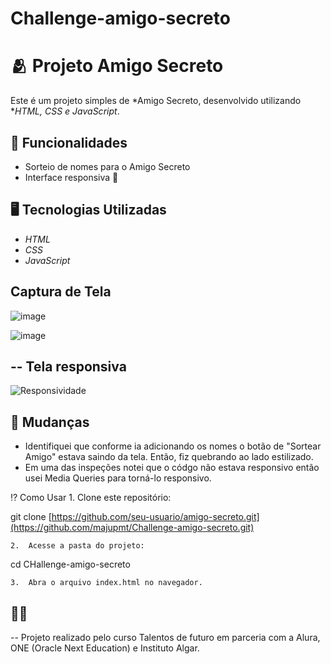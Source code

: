 # Challenge-amigo-secreto

# 🫂 Projeto Amigo Secreto  

Este é um projeto simples de *Amigo Secreto, desenvolvido utilizando **HTML, CSS e JavaScript*.  

## 📜 Funcionalidades  

- Sorteio de nomes para o Amigo Secreto  
- Interface responsiva 📱

## 🖥 Tecnologias Utilizadas  

- *HTML*  
- *CSS*  
- *JavaScript*  

## Captura de Tela  

![image](https://github.com/user-attachments/assets/2a7795a7-d6cf-4d01-aefd-5fa206160410)

![image](https://github.com/user-attachments/assets/ba5faadb-d937-4f69-90a3-8c997095ba14)

## -- Tela responsiva

![Responsividade](https://github.com/user-attachments/assets/0da0b885-81c4-418d-9fc3-d7169c170668)


## 📜 Mudanças
- Identifiquei que conforme ia adicionando os nomes o botão de "Sortear Amigo" estava saindo da tela. Então, fiz quebrando ao lado estilizado.
- Em uma das inspeções notei que o códgo não estava responsivo então usei Media Queries para torná-lo responsivo.

 
 ⁉ Como Usar
	1.	Clone este repositório:

git clone [https://github.com/seu-usuario/amigo-secreto.git](https://github.com/majupmt/Challenge-amigo-secreto.git)


	2.	Acesse a pasta do projeto:

cd CHallenge-amigo-secreto


	3.	Abra o arquivo index.html no navegador.

## 👩‍🎓 
-- Projeto realizado pelo curso Talentos de futuro em parceria com a Alura, ONE (Oracle Next Education) e Instituto Algar.
